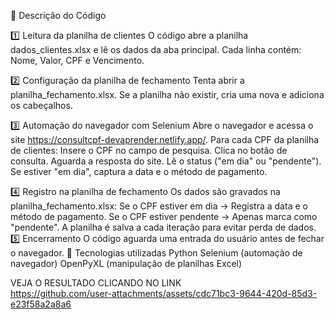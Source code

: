 📌 Descrição do Código

1️⃣ Leitura da planilha de clientes
O código abre a planilha dados_clientes.xlsx e lê os dados da aba principal.
Cada linha contém: Nome, Valor, CPF e Vencimento.

2️⃣ Configuração da planilha de fechamento
Tenta abrir a planilha_fechamento.xlsx.
Se a planilha não existir, cria uma nova e adiciona os cabeçalhos.

3️⃣ Automação do navegador com Selenium
Abre o navegador e acessa o site https://consultcpf-devaprender.netlify.app/.
Para cada CPF da planilha de clientes:
Insere o CPF no campo de pesquisa.
Clica no botão de consulta.
Aguarda a resposta do site.
Lê o status ("em dia" ou "pendente").
Se estiver "em dia", captura a data e o método de pagamento.

4️⃣ Registro na planilha de fechamento
Os dados são gravados na planilha_fechamento.xlsx:
Se o CPF estiver em dia → Registra a data e o método de pagamento.
Se o CPF estiver pendente → Apenas marca como "pendente".
A planilha é salva a cada iteração para evitar perda de dados.
5️⃣ Encerramento
O código aguarda uma entrada do usuário antes de fechar o navegador.
🔧 Tecnologias utilizadas
Python
Selenium (automação de navegador)
OpenPyXL (manipulação de planilhas Excel)

VEJA O RESULTADO CLICANDO NO LINK  
https://github.com/user-attachments/assets/cdc71bc3-9644-420d-85d3-e23f58a2a8a6



